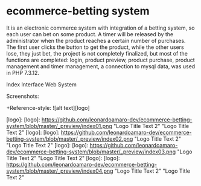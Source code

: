 # ecommerce-betting system
 It is an electronic commerce system with integration of a betting system, so each user can bet on some product. A timer will be released by the administrator when the product reaches a certain number of purchases. The first user clicks the button to get the product, while the other users lose, they just bet, the project is not completely finalized, but most of the functions are completed: login, product preview, product purchase, product management and timer management, a connection to mysql data, was used in PHP 7.3.12.
 
 Index Interface Web System

Screenshots:

+Reference-style: 
![alt text][logo]

[logo]: [logo]: https://github.com/leonardoamaro-dev/ecommerce-betting-system/blob/master/_preview/index01.png "Logo Title Text 2" "Logo Title Text 2"
[logo]: [logo]: https://github.com/leonardoamaro-dev/ecommerce-betting-system/blob/master/_preview/index02.png "Logo Title Text 2" "Logo Title Text 2"
[logo]: [logo]: https://github.com/leonardoamaro-dev/ecommerce-betting-system/blob/master/_preview/index03.png "Logo Title Text 2" "Logo Title Text 2"
[logo]: [logo]: https://github.com/leonardoamaro-dev/ecommerce-betting-system/blob/master/_preview/index04.png "Logo Title Text 2" "Logo Title Text 2"
